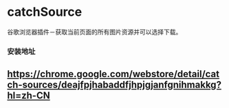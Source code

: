 # catchSource
谷歌浏览器插件－获取当前页面的所有图片资源并可以选择下载。

### 安装地址
## https://chrome.google.com/webstore/detail/catch-sources/deajfpjhabaddfjhpjgjanfgnihmakkg?hl=zh-CN
